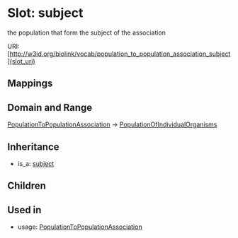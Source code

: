 # Slot: subject


the population that form the subject of the association

URI: [http://w3id.org/biolink/vocab/population_to_population_association_subject](slot_uri)
## Mappings

## Domain and Range

[PopulationToPopulationAssociation](PopulationToPopulationAssociation.md) -> [PopulationOfIndividualOrganisms](PopulationOfIndividualOrganisms.md)
## Inheritance

 *  is_a: [subject](subject.md)
## Children

## Used in

 *  usage: [PopulationToPopulationAssociation](PopulationToPopulationAssociation.md)
